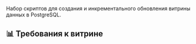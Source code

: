 Набор скриптов для создания и инкрементального обновления витрины данных в PostgreSQL.

## 📊 Требования к витрине
